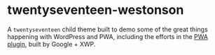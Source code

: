 # twentyseventeen-westonson
A `twentyseventeen` child theme built to demo some of the great things happening with WordPress and PWA, including the efforts in the [PWA plugin](https://github.com/xwp/pwa-wp/), built by Google + XWP.
